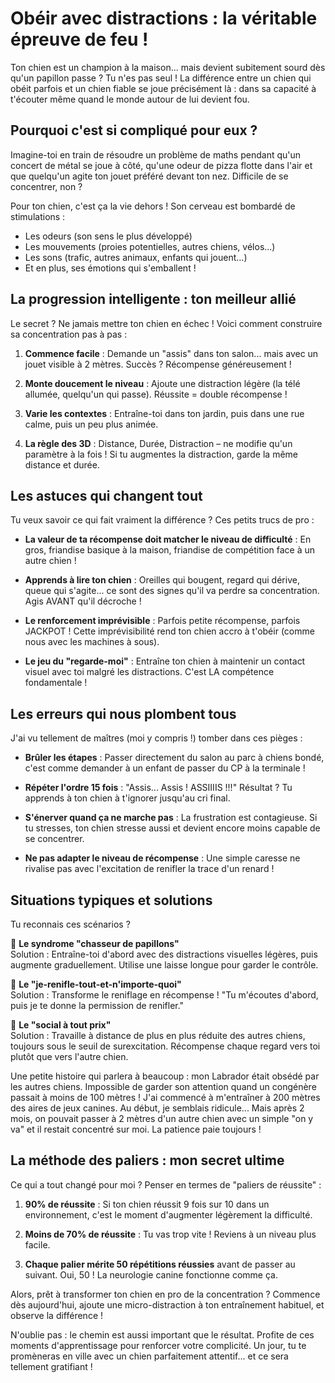 # Obéir avec distractions : la véritable épreuve de feu !

Ton chien est un champion à la maison... mais devient subitement sourd dès qu'un papillon passe ? Tu n'es pas seul ! La différence entre un chien qui obéit parfois et un chien fiable se joue précisément là : dans sa capacité à t'écouter même quand le monde autour de lui devient fou.

## Pourquoi c'est si compliqué pour eux ?

Imagine-toi en train de résoudre un problème de maths pendant qu'un concert de métal se joue à côté, qu'une odeur de pizza flotte dans l'air et que quelqu'un agite ton jouet préféré devant ton nez. Difficile de se concentrer, non ?

Pour ton chien, c'est ça la vie dehors ! Son cerveau est bombardé de stimulations :
- Les odeurs (son sens le plus développé)
- Les mouvements (proies potentielles, autres chiens, vélos...)
- Les sons (trafic, autres animaux, enfants qui jouent...)
- Et en plus, ses émotions qui s'emballent !

## La progression intelligente : ton meilleur allié

Le secret ? Ne jamais mettre ton chien en échec ! Voici comment construire sa concentration pas à pas :

1. **Commence facile** : Demande un "assis" dans ton salon... mais avec un jouet visible à 2 mètres. Succès ? Récompense généreusement !

2. **Monte doucement le niveau** : Ajoute une distraction légère (la télé allumée, quelqu'un qui passe). Réussite = double récompense !

3. **Varie les contextes** : Entraîne-toi dans ton jardin, puis dans une rue calme, puis un peu plus animée.

4. **La règle des 3D** : Distance, Durée, Distraction – ne modifie qu'un paramètre à la fois ! Si tu augmentes la distraction, garde la même distance et durée.

## Les astuces qui changent tout

Tu veux savoir ce qui fait vraiment la différence ? Ces petits trucs de pro :

- **La valeur de ta récompense doit matcher le niveau de difficulté** : En gros, friandise basique à la maison, friandise de compétition face à un autre chien !

- **Apprends à lire ton chien** : Oreilles qui bougent, regard qui dérive, queue qui s'agite... ce sont des signes qu'il va perdre sa concentration. Agis AVANT qu'il décroche !

- **Le renforcement imprévisible** : Parfois petite récompense, parfois JACKPOT ! Cette imprévisibilité rend ton chien accro à t'obéir (comme nous avec les machines à sous).

- **Le jeu du "regarde-moi"** : Entraîne ton chien à maintenir un contact visuel avec toi malgré les distractions. C'est LA compétence fondamentale !

## Les erreurs qui nous plombent tous

J'ai vu tellement de maîtres (moi y compris !) tomber dans ces pièges :

- **Brûler les étapes** : Passer directement du salon au parc à chiens bondé, c'est comme demander à un enfant de passer du CP à la terminale !

- **Répéter l'ordre 15 fois** : "Assis... Assis ! ASSIIIIS !!!" Résultat ? Tu apprends à ton chien à t'ignorer jusqu'au cri final.

- **S'énerver quand ça ne marche pas** : La frustration est contagieuse. Si tu stresses, ton chien stresse aussi et devient encore moins capable de se concentrer.

- **Ne pas adapter le niveau de récompense** : Une simple caresse ne rivalise pas avec l'excitation de renifler la trace d'un renard !

## Situations typiques et solutions

Tu reconnais ces scénarios ?

🐾 **Le syndrome "chasseur de papillons"**  
Solution : Entraîne-toi d'abord avec des distractions visuelles légères, puis augmente graduellement. Utilise une laisse longue pour garder le contrôle.

🐾 **Le "je-renifle-tout-et-n'importe-quoi"**  
Solution : Transforme le reniflage en récompense ! "Tu m'écoutes d'abord, puis je te donne la permission de renifler."

🐾 **Le "social à tout prix"**  
Solution : Travaille à distance de plus en plus réduite des autres chiens, toujours sous le seuil de surexcitation. Récompense chaque regard vers toi plutôt que vers l'autre chien.

Une petite histoire qui parlera à beaucoup : mon Labrador était obsédé par les autres chiens. Impossible de garder son attention quand un congénère passait à moins de 100 mètres ! J'ai commencé à m'entraîner à 200 mètres des aires de jeux canines. Au début, je semblais ridicule... Mais après 2 mois, on pouvait passer à 2 mètres d'un autre chien avec un simple "on y va" et il restait concentré sur moi. La patience paie toujours !

## La méthode des paliers : mon secret ultime

Ce qui a tout changé pour moi ? Penser en termes de "paliers de réussite" :

1. **90% de réussite** : Si ton chien réussit 9 fois sur 10 dans un environnement, c'est le moment d'augmenter légèrement la difficulté.

2. **Moins de 70% de réussite** : Tu vas trop vite ! Reviens à un niveau plus facile.

3. **Chaque palier mérite 50 répétitions réussies** avant de passer au suivant. Oui, 50 ! La neurologie canine fonctionne comme ça.

Alors, prêt à transformer ton chien en pro de la concentration ? Commence dès aujourd'hui, ajoute une micro-distraction à ton entraînement habituel, et observe la différence !

N'oublie pas : le chemin est aussi important que le résultat. Profite de ces moments d'apprentissage pour renforcer votre complicité. Un jour, tu te promèneras en ville avec un chien parfaitement attentif... et ce sera tellement gratifiant ! 